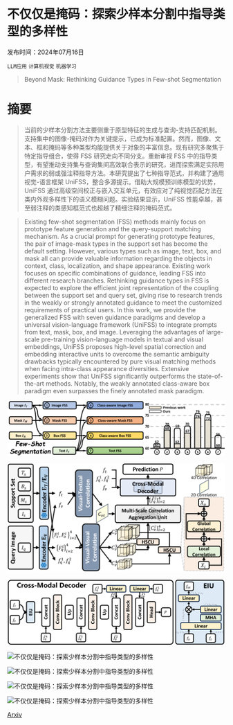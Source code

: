 # 不仅仅是掩码：探索少样本分割中指导类型的多样性

发布时间：2024年07月16日

`LLM应用` `计算机视觉` `机器学习`

> Beyond Mask: Rethinking Guidance Types in Few-shot Segmentation

# 摘要

> 当前的少样本分割方法主要侧重于原型特征的生成与查询-支持匹配机制。支持集中的图像-掩码对作为关键提示，已成为标准配置。然而，图像、文本、框和掩码等多种类型均能提供关于对象的丰富信息。现有研究多聚焦于特定指导组合，使得 FSS 研究走向不同分支。重新审视 FSS 中的指导类型，有望推动支持集与查询集间高效联合表示的研究，进而探索满足实际用户需求的弱或强注释指导方法。本研究提出了七种指导范式，并构建了通用视觉-语言框架 UniFSS，整合多源提示。借助大规模预训练模型的优势，UniFSS 通过高级空间校正与嵌入交互单元，有效应对了纯视觉匹配方法在类内外观多样性下的语义模糊问题。实验结果显示，UniFSS 性能卓越，甚至弱注释的类感知框范式也超越了精细注释的掩码范式。

> Existing few-shot segmentation (FSS) methods mainly focus on prototype feature generation and the query-support matching mechanism. As a crucial prompt for generating prototype features, the pair of image-mask types in the support set has become the default setting. However, various types such as image, text, box, and mask all can provide valuable information regarding the objects in context, class, localization, and shape appearance. Existing work focuses on specific combinations of guidance, leading FSS into different research branches. Rethinking guidance types in FSS is expected to explore the efficient joint representation of the coupling between the support set and query set, giving rise to research trends in the weakly or strongly annotated guidance to meet the customized requirements of practical users. In this work, we provide the generalized FSS with seven guidance paradigms and develop a universal vision-language framework (UniFSS) to integrate prompts from text, mask, box, and image. Leveraging the advantages of large-scale pre-training vision-language models in textual and visual embeddings, UniFSS proposes high-level spatial correction and embedding interactive units to overcome the semantic ambiguity drawbacks typically encountered by pure visual matching methods when facing intra-class appearance diversities. Extensive experiments show that UniFSS significantly outperforms the state-of-the-art methods. Notably, the weakly annotated class-aware box paradigm even surpasses the finely annotated mask paradigm.

![不仅仅是掩码：探索少样本分割中指导类型的多样性](../../../paper_images/2407.11503/x1.png)

![不仅仅是掩码：探索少样本分割中指导类型的多样性](../../../paper_images/2407.11503/x2.png)

![不仅仅是掩码：探索少样本分割中指导类型的多样性](../../../paper_images/2407.11503/x3.png)

![不仅仅是掩码：探索少样本分割中指导类型的多样性](../../../paper_images/2407.11503/x4.png)

![不仅仅是掩码：探索少样本分割中指导类型的多样性](../../../paper_images/2407.11503/x5.png)

![不仅仅是掩码：探索少样本分割中指导类型的多样性](../../../paper_images/2407.11503/x6.png)

![不仅仅是掩码：探索少样本分割中指导类型的多样性](../../../paper_images/2407.11503/x7.png)

[Arxiv](https://arxiv.org/abs/2407.11503)